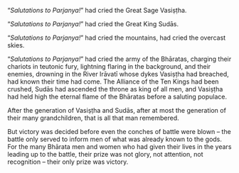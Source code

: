 “_Salutations to Parjanya!_” had cried the Great Sage Vasiṣṭha.

“_Salutations to Parjanya!_” had cried the Great King Sudās.

“_Salutations to Parjanya!_” had cried the mountains, had cried the overcast skies.

“_Salutations to Parjanya!_” had cried the army of the Bhāratas, charging their chariots in teutonic fury, lightning flaring in the background, and their enemies, drowning in the River Irāvatī whose dykes Vasiṣṭha had breached, had known their time had come. The Alliance of the Ten Kings had been crushed, Sudās had ascended the throne as king of all men, and Vasiṣṭha had held high the eternal flame of the Bhāratas before a saluting populace.

After the generation of Vasiṣṭha and Sudās, after at most the generation of their many grandchildren, that is all that man remembered.

But victory was decided before even the conches of battle were blown – the battle only served to inform men of what was already known to the gods. For the many Bhārata men and women who had given their lives in the years leading up to the battle, their prize was not glory, not attention, not recognition – their only prize was victory.